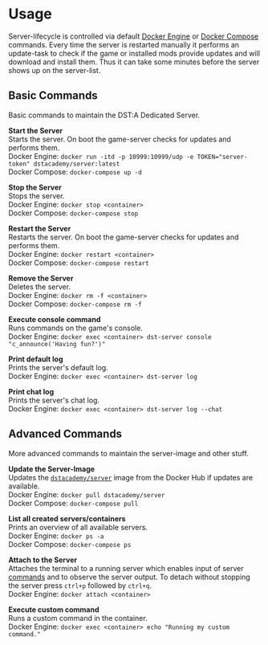 # Usage

Server-lifecycle is controlled via default [Docker Engine][engine-cli] or [Docker Compose][compose-cli]
commands. Every time the server is restarted manually it performs an update-task to check if the
game or installed mods provide updates and will download and install them. Thus it can take some
minutes before the server shows up on the server-list.

## Basic Commands
Basic commands to maintain the DST:A Dedicated Server.

**Start the Server**  
Starts the server. On boot the game-server checks for updates and performs them.  
Docker Engine:
`docker run -itd -p 10999:10999/udp -e TOKEN="server-token" dstacademy/server:latest`  
Docker Compose:
`docker-compose up -d`

**Stop the Server**  
Stops the server.  
Docker Engine:
`docker stop <container>`  
Docker Compose:
`docker-compose stop`

**Restart the Server**  
Restarts the server. On boot the game-server checks for updates and performs them.  
Docker Engine:
`docker restart <container>`  
Docker Compose:
`docker-compose restart`

**Remove the Server**  
Deletes the server.  
Docker Engine:
`docker rm -f <container>`  
Docker Compose:
`docker-compose rm -f`

**Execute console command**  
Runs commands on the game's console.  
Docker Engine:
`docker exec <container> dst-server console "c_announce('Having fun?')"`

**Print default log**  
Prints the server's default log.  
Docker Engine:
`docker exec <container> dst-server log`

**Print chat log**  
Prints the server's chat log.  
Docker Engine:
`docker exec <container> dst-server log --chat`

## Advanced Commands
More advanced commands to maintain the server-image and other stuff.

**Update the Server-Image**  
Updates the [`dstacademy/server`][image] image from the Docker Hub if updates are available.  
Docker Engine:
`docker pull dstacademy/server`  
Docker Compose:
`docker-compose pull`

**List all created servers/containers**  
Prints an overview of all available servers.  
Docker Engine:
`docker ps -a`  
Docker Compose:
`docker-compose ps`

**Attach to the Server**  
Attaches the terminal to a running server which enables input of server [commands][reference-commands]
and to observe the server output. To detach without stopping the server press `ctrl+p` followed by `ctrl+q`.  
Docker Engine:
`docker attach <container>`

**Execute custom command**  
Runs a custom command in the container.  
Docker Engine:
`docker exec <container> echo "Running my custom command."`

[engine-cli]: https://docs.docker.com/engine/reference/commandline/
[compose-cli]: https://docs.docker.com/compose/reference/
[reference-commands]: http://dont-starve-game.wikia.com/wiki/Console/Don't_Starve_Together_Commands
[image]: https://hub.docker.com/r/dstacademy/server/
